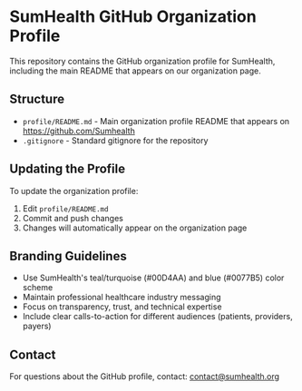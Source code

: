 # SumHealth GitHub Organization Profile

This repository contains the GitHub organization profile for SumHealth, including the main README that appears on our organization page.

## Structure

- `profile/README.md` - Main organization profile README that appears on https://github.com/Sumhealth
- `.gitignore` - Standard gitignore for the repository

## Updating the Profile

To update the organization profile:

1. Edit `profile/README.md`
2. Commit and push changes
3. Changes will automatically appear on the organization page

## Branding Guidelines

- Use SumHealth's teal/turquoise (#00D4AA) and blue (#0077B5) color scheme
- Maintain professional healthcare industry messaging
- Focus on transparency, trust, and technical expertise
- Include clear calls-to-action for different audiences (patients, providers, payers)

## Contact

For questions about the GitHub profile, contact: contact@sumhealth.org
